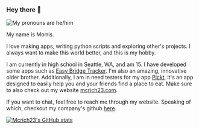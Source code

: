 ### Hey there 👋
<p>
  <img src="https://shields.io/badge/pronouns-he/him-blue" alt="My pronouns are he/him"/>

My name is Morris.

I love making apps, writing python scripts and exploring other's projects. I always want to make this world better, and this is my hobby.
  
I am currently in high school in Seattle, WA, and am 15. I have developed some apps such as [Easy Bridge Tracker](https://mcrich23.com/easy-bridge-tracker). I'm also an amazing, innovative older brother. Additionally, I am in need testers for my app [Pickt](https://mcrich23.com/pickt), it's an app designed to easily help you and your friends find a place to eat. Make sure to also check out my website [mcrich23.com](https://mcrich23.com).
  
If you want to chat, feel free to reach me through my website. Speaking of which, checkout my company's github [here](https://github.com/mcrich-llc).
<p>

[![Mcrich23's GitHub stats](https://github-readme-stats.vercel.app/api?username=mcrich23)](https://github.com/anuraghazra/github-readme-stats)
